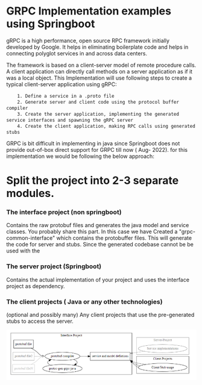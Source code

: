 # GRPC Implementation examples using Springboot

gRPC is a high performance, open source RPC framework initially developed by Google. It helps in eliminating boilerplate code and helps in connecting polyglot services in and across data centers.

The framework is based on a client-server model of remote procedure calls. A client application can directly call methods on a server application as if it was a local object.
This Implementation will use following steps to create a typical client-server application using gRPC:

		1. Define a service in a .proto file
		2. Generate server and client code using the protocol buffer compiler
		3. Create the server application, implementing the generated service interfaces and spawning the gRPC server
		4. Create the client application, making RPC calls using generated stubs 
		
GRPC is bit difficult in implementing in java since Springboot does not provide out-of-box direct support for GRPC till now ( Aug- 2022). for this implementation we would 
be following the below approach:

# Split the project into 2-3 separate modules.

### The interface project (non springboot) 
Contains the raw protobuf files and generates the java model and service classes. You probably share this part. In this case we have 
Created a "grpc-common-interface" which contains the protobuffer files. This will generate the code for server and stubs. Since the generated codebase cannot be
be used with the 
### The server project (Springboot) 
Contains the actual implementation of your project and uses the interface project as dependency.
		
### The client projects ( Java or any other technologies)
(optional and possibly many) Any client projects that use the pre-generated stubs to access the server.
		
![alt text](https://github.com/dipsscor/Springboot-grpc-implementations/blob/main/architecture.png/)

	
